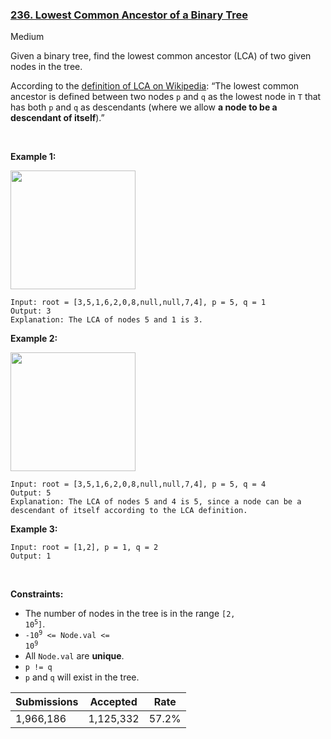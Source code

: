 ### [236. Lowest Common Ancestor of a Binary Tree](https://leetcode.com/problems/lowest-common-ancestor-of-a-binary-tree/)

Medium

Given a binary tree, find the lowest common ancestor (LCA) of two given nodes in the tree.

According to the <a href="https://en.wikipedia.org/wiki/Lowest_common_ancestor" target="_blank">definition of LCA on Wikipedia</a>: “The lowest common ancestor is defined between two nodes `` p `` and `` q `` as the lowest node in `` T `` that has both `` p `` and `` q `` as descendants (where we allow __a node to be a descendant of itself__).”

 

__Example 1:__

<img alt="" src="https://assets.leetcode.com/uploads/2018/12/14/binarytree.png" style="width: 200px; height: 190px;"/>

```
Input: root = [3,5,1,6,2,0,8,null,null,7,4], p = 5, q = 1
Output: 3
Explanation: The LCA of nodes 5 and 1 is 3.
```

__Example 2:__

<img alt="" src="https://assets.leetcode.com/uploads/2018/12/14/binarytree.png" style="width: 200px; height: 190px;"/>

```
Input: root = [3,5,1,6,2,0,8,null,null,7,4], p = 5, q = 4
Output: 5
Explanation: The LCA of nodes 5 and 4 is 5, since a node can be a descendant of itself according to the LCA definition.
```

__Example 3:__

```
Input: root = [1,2], p = 1, q = 2
Output: 1
```

 

__Constraints:__

*   The number of nodes in the tree is in the range <code>[2, 10<sup>5</sup>]</code>.
*   <code>-10<sup>9</sup> <= Node.val <= 10<sup>9</sup></code>
*   All `` Node.val `` are __unique__.
*   `` p != q ``
*   `` p `` and `` q `` will exist in the tree.

| Submissions    | Accepted     | Rate   |
| -------------- | ------------ | ------ |
| 1,966,186 | 1,125,332 | 57.2% |